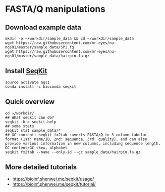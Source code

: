 # FASTA/Q manipulations

## Download example data
```
mkdir -p ~/workdir/sample_data && cd ~/workdir/sample_data
wget https://raw.githubusercontent.com/mr-eyes/nu-ngs01/master/sample_data/SP1.fq
wget https://raw.githubusercontent.com/mr-eyes/nu-ngs01/master/sample_data/hairpin.fa.gz
```

## Install [SeqKit](https://bioinf.shenwei.me/seqkit/)
```
source activate ngs1
conda install -c bioconda seqkit
```

## Quick overview
```
cd ~/workdir/
## What seqkit can do?
seqkit -h > seqkit.help
## some stats
seqkit stat sample_data/*
## GC content: seqkit fx2tab coverts FASTA/Q to 3-column tabular format (1st: name/ID, 2nd: sequence, 3rd: quality), and can also provide various information in new columns, including sequence length, GC content/GC skew, alphabet
seqkit fx2tab --name --only-id --gc sample_data/hairpin.fa.gz
```

## More detailed tutorials

*  https://bioinf.shenwei.me/seqkit/usage/
*  https://bioinf.shenwei.me/seqkit/tutorial/
